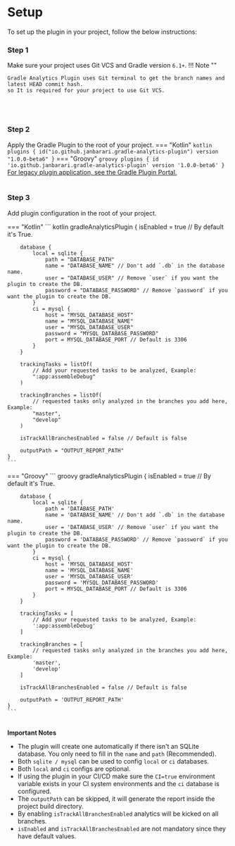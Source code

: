 <!--
 MIT License
 Copyright (c) 2022 Mehdi Janbarari (@janbarari)

 Permission is hereby granted, free of charge, to any person obtaining a copy
 of this software and associated documentation files (the "Software"), to deal
 in the Software without restriction, including without limitation the rights
 to use, copy, modify, merge, publish, distribute, sublicense, and/or sell
 copies of the Software, and to permit persons to whom the Software is
 furnished to do so, subject to the following conditions:

 The above copyright notice and this permission notice shall be included in all
 copies or substantial portions of the Software.

 THE SOFTWARE IS PROVIDED "AS IS", WITHOUT WARRANTY OF ANY KIND, EXPRESS OR
 IMPLIED, INCLUDING BUT NOT LIMITED TO THE WARRANTIES OF MERCHANTABILITY,
 FITNESS FOR A PARTICULAR PURPOSE AND NONINFRINGEMENT. IN NO EVENT SHALL THE
 AUTHORS OR COPYRIGHT HOLDERS BE LIABLE FOR ANY CLAIM, DAMAGES OR OTHER
 LIABILITY, WHETHER IN AN ACTION OF CONTRACT, TORT OR OTHERWISE, ARISING FROM,
 OUT OF OR IN CONNECTION WITH THE SOFTWARE OR THE USE OR OTHER DEALINGS IN THE
 SOFTWARE.
-->

# Setup
To set up the plugin in your project, follow the below instructions:

### <strong>Step 1</strong>
Make sure your project uses Git VCS and Gradle version `6.1+`.
!!! Note ""

    Gradle Analytics Plugin uses Git terminal to get the branch names and latest HEAD commit hash. 
    so It is required for your project to use Git VCS.

<br/><br/>

### <strong>Step 2</strong>
Apply the Gradle Plugin to the root of your project.
=== "Kotlin"
    ``` kotlin
    plugins {
        id("io.github.janbarari.gradle-analytics-plugin") version "1.0.0-beta6"
    }
    ```
=== "Groovy"
    ``` groovy
    plugins {
        id 'io.github.janbarari.gradle-analytics-plugin' version '1.0.0-beta6'
    }
    ```
[For legacy plugin application, see the Gradle Plugin Portal.](https://plugins.gradle.org/plugin/io.github.janbarari.gradle-analytics-plugin)
<br/><br/>

### <strong>Step 3</strong> 
Add plugin configuration in the root of your project.

=== "Kotlin"
    ``` kotlin
    gradleAnalyticsPlugin {
        isEnabled = true // By default it's True.

        database {
            local = sqlite {
                path = "DATABASE_PATH"
                name = "DATABASE_NAME" // Don't add `.db` in the database name.
                user = "DATABASE_USER" // Remove `user` if you want the plugin to create the DB.
                password = "DATABASE_PASSWORD" // Remove `password` if you want the plugin to create the DB.
            }
            ci = mysql {
                host = "MYSQL_DATABASE_HOST"
                name = "MYSQL_DATABASE_NAME"
                user = "MYSQL_DATABASE_USER"
                password = "MYSQL_DATABASE_PASSWORD"
                port = MYSQL_DATABASE_PORT // Default is 3306
            }
        }
    
        trackingTasks = listOf(
            // Add your requested tasks to be analyzed, Example:
            ":app:assembleDebug"
        )
    
        trackingBranches = listOf(
            // requested tasks only analyzed in the branches you add here, Example:
            "master",
            "develop"
        )

        isTrackAllBranchesEnabled = false // Default is false

        outputPath = "OUTPUT_REPORT_PATH"
    }
    ```
=== "Groovy"
    ``` groovy
    gradleAnalyticsPlugin {
        isEnabled = true // By default it's True.

        database {
            local = sqlite {
                path = 'DATABASE_PATH'
                name = 'DATABASE_NAME' // Don't add `.db` in the database name.
                user = 'DATABASE_USER' // Remove `user` if you want the plugin to create the DB.
                password = 'DATABASE_PASSWORD' // Remove `password` if you want the plugin to create the DB.
            }
            ci = mysql {
                host = 'MYSQL_DATABASE_HOST'
                name = 'MYSQL_DATABASE_NAME'
                user = 'MYSQL_DATABASE_USER'
                password = 'MYSQL_DATABASE_PASSWORD'
                port = MYSQL_DATABASE_PORT // Default is 3306
            }
        }
    
        trackingTasks = [
            // Add your requested tasks to be analyzed, Example:
            ':app:assembleDebug'
        ]
    
        trackingBranches = [
            // requested tasks only analyzed in the branches you add here, Example:
            'master',
            'develop'
        ]
    
        isTrackAllBranchesEnabled = false // Default is false

        outputPath = 'OUTPUT_REPORT_PATH'
    }
    ```
<br/>
<strong>Important Notes</strong><br/>

- The plugin will create one automatically if there isn't an SQLite database. You only need to fill in the `name` and `path` (Recommended).
- Both `sqlite / mysql` can be used to config `local` or `ci` databases.
- Both `local` and `ci` configs are optional.
- If using the plugin in your CI/CD make sure the `CI=true` environment variable exists in your CI system environments and the `ci` database is configured.
- The `outputPath` can be skipped, it will generate the report inside the project build directory.
- By enabling `isTrackAllBranchesEnabled` analytics will be kicked on all branches.
- `isEnabled` and `isTrackAllBranchesEnabled` are not mandatory since they have default values.

<br/>
